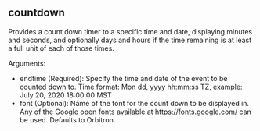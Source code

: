 ## countdown

Provides a count down timer to a specific time and date, displaying
minutes and seconds, and optionally days and hours if the time remaining
is at least a full unit of each of those times.

Arguments:
- endtime (Required): Specify the time and date of the event to be counted down to. Time format: Mon dd, yyyy hh:mm:ss TZ, example: July 20, 2020 18:00:00 MST
- font (Optional): Name of the font for the count down to be displayed in. Any of the Google open fonts available at https://fonts.google.com/ can be used. Defaults to Orbitron.

